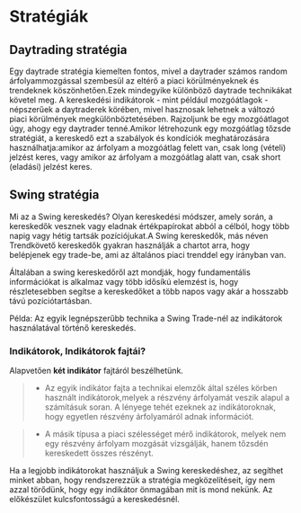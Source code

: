 # Stratégiák
## Daytrading stratégia


 Egy daytrade stratégia kiemelten fontos, mivel a daytrader számos random árfolyammozgással szembesül az eltérő a piaci körülményeknek és trendeknek köszönhetően.Ezek mindegyike különböző daytrade technikákat követel meg. A kereskedési indikátorok - mint például mozgóátlagok - népszerűek a daytraderek körében, mivel hasznosak lehetnek a változó piaci körülmények megkülönböztetésében. Rajzoljunk be egy mozgóátlagot úgy, ahogy egy daytrader tenné.Amikor létrehozunk egy mozgóátlag tőzsde stratégiát, a kereskedő ezt a szabályok és kondíciók meghatározására használhatja:amikor az árfolyam a mozgóátlag felett van, csak long (vételi) jelzést keres, vagy amikor az árfolyam a mozgóátlag alatt van, csak short (eladási) jelzést keres.

## Swing stratégia

Mi az a Swing kereskedés? Olyan kereskedési módszer, amely során, a kereskedők vesznek vagy eladnak értékpapírokat abból a célból, hogy több napig vagy hétig tartsák pozíciójukat.A Swing kereskedők, más néven Trendkövető kereskedők gyakran használják a chartot arra, hogy belépjenek egy trade-be, ami az általános piaci trenddel egy irányban van.

Általában a swing kereskedőről azt mondják, hogy fundamentális információkat is alkalmaz vagy több idősíkú elemzést is, hogy részletesebben segítse a kereskedőket a több napos vagy akár a hosszabb távú pozíciótartásban.

Példa:
Az egyik legnépszerűbb technika a Swing Trade-nél az indikátorok használatával történő kereskedés.

### Indikátorok, Indikátorok fajtái?

Alapvetően **két indikátor** fajtáról beszélhetünk. 
> - Az egyik indikátor fajta a technikai elemzők által széles körben használt indikátorok,melyek a részvény árfolyamát veszik alapul a számításuk soran. A lényege tehét ezeknek az indikátoroknak, hogy egyetlen részvény árfolyamáról adnak információt. 

> - A másik típusa a piaci szélességet mérő indikátorok, melyek nem egy részvény árfolyam mozgását vizsgálják, hanem tőzsdén kereskedett összes részényt.

Ha a legjobb indikátorokat használjuk a Swing kereskedéshez, az segíthet minket abban, hogy rendszerezzük a stratégia megközelítéseit, így nem azzal törődünk, hogy egy indikátor önmagában mit is mond nekünk. Az előkészület kulcsfontosságú a kereskedésnél.
